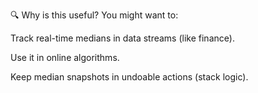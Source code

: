 🔍 Why is this useful?
You might want to:

Track real-time medians in data streams (like finance).

Use it in online algorithms.

Keep median snapshots in undoable actions (stack logic).
